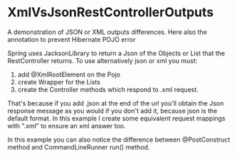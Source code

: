 # XmlVsJsonRestControllerOutputs
A demonstration of JSON or XML outputs differences. Here also the annotation to prevent Hibernate POJO error


Spring uses JacksonLibrary to return a Json of the Objects or List<Object> that the RestController returns.
To use alternatively json or xml you must:

1. add @XmlRootElement on the Pojo
2. create Wrapper for the Lists
3. create the Controller methods which respond to .xml request.

That's because if you add .json at the end of the url you'll obtain the Json response message as you would if you don't add it, because json is the default format.
In this example I create some equivalent request mappings with ".xml" to ensure an xml answer too.

In this example you can also notice the difference between @PostConstruct method and CommandLineRunner run() method.
